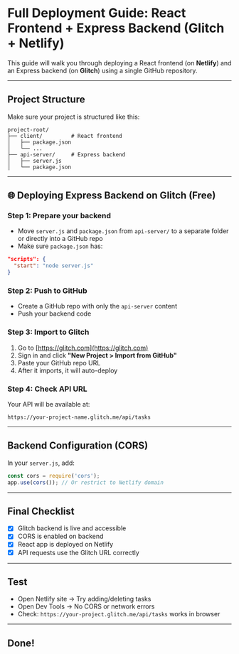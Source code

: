 # Full Deployment Guide: React Frontend + Express Backend (Glitch + Netlify)

This guide will walk you through deploying a React frontend (on **Netlify**) and an Express backend (on **Glitch**) using a single GitHub repository.

---
## Project Structure

Make sure your project is structured like this:

```
project-root/
├── client/         # React frontend
│   ├── package.json
│   └── ...
├── api-server/     # Express backend
│   ├── server.js
│   └── package.json
```

---
## 🌐 Deploying Express Backend on Glitch (Free)

###  Step 1: Prepare your backend
- Move `server.js` and `package.json` from `api-server/` to a separate folder or directly into a GitHub repo
- Make sure `package.json` has:

```json
"scripts": {
  "start": "node server.js"
}
```

###  Step 2: Push to GitHub
- Create a GitHub repo with only the `api-server` content
- Push your backend code

###  Step 3: Import to Glitch
1. Go to [https://glitch.com](https://glitch.com)
2. Sign in and click **"New Project > Import from GitHub"**
3. Paste your GitHub repo URL
4. After it imports, it will auto-deploy

###  Step 4: Check API URL
Your API will be available at:
```
https://your-project-name.glitch.me/api/tasks
```

---

##  Backend Configuration (CORS)
In your `server.js`, add:

```js
const cors = require('cors');
app.use(cors()); // Or restrict to Netlify domain
```

---
##  Final Checklist

- [x] Glitch backend is live and accessible
- [x] CORS is enabled on backend
- [x] React app is deployed on Netlify
- [x] API requests use the Glitch URL correctly

---

##  Test
- Open Netlify site → Try adding/deleting tasks
- Open Dev Tools → No CORS or network errors
- Check: `https://your-project.glitch.me/api/tasks` works in browser

---

##  Done!
